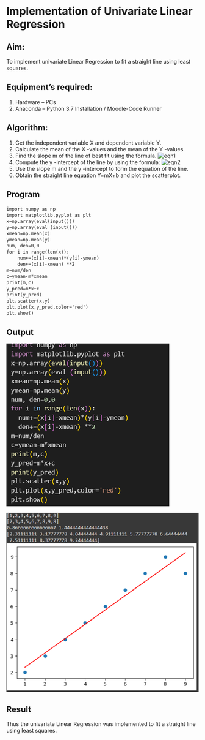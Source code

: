 # Implementation of Univariate Linear Regression
## Aim:
To implement univariate Linear Regression to fit a straight line using least squares.
## Equipment’s required:
1.	Hardware – PCs
2.	Anaconda – Python 3.7 Installation / Moodle-Code Runner
## Algorithm:
1.	Get the independent variable X and dependent variable Y.
2.	Calculate the mean of the X -values and the mean of the Y -values.
3.	Find the slope m of the line of best fit using the formula.
 ![eqn1](./eq1.jpg)
4.	Compute the y -intercept of the line by using the formula:
![eqn2](./eq2.jpg)  
5.	Use the slope m and the y -intercept to form the equation of the line.
6.	Obtain the straight line equation Y=mX+b and plot the scatterplot.
## Program
```
import numpy as np
import matplotlib.pyplot as plt
x=np.array(eval(input()))
y=np.array(eval (input()))
xmean=np.mean(x)
ymean=np.mean(y)
num, den=0,0
for i in range(len(x)):
    num+=(x[i]-xmean)*(y[i]-ymean)
    den+=(x[i]-xmean) **2
m=num/den
c=ymean-m*xmean
print(m,c)
y_pred=m*x+c
print(y_pred)
plt.scatter(x,y)
plt.plot(x,y_pred,color='red')
plt.show()
```
## Output
![Alt text](<Screenshot 2024-01-02 024710.png>)

![Alt text](<Screenshot 2024-01-02 024720.png>)

## Result
Thus the univariate Linear Regression was implemented to fit a straight line using least squares.
